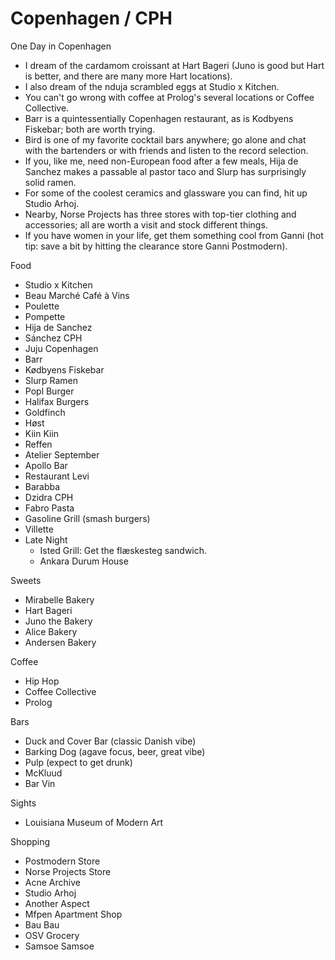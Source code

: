 # Copenhagen / CPH

One Day in Copenhagen

- I dream of the cardamom croissant at Hart Bageri (Juno is good but Hart is better, and there are many more Hart locations).
- I also dream of the nduja scrambled eggs at Studio x Kitchen.
- You can't go wrong with coffee at Prolog's several locations or Coffee Collective.
- Barr is a quintessentially Copenhagen restaurant, as is Kodbyens Fiskebar; both are worth trying.
- Bird is one of my favorite cocktail bars anywhere; go alone and chat with the bartenders or with friends and listen to the record selection.
- If you, like me, need non-European food after a few meals, Hija de Sanchez makes a passable al pastor taco and Slurp has surprisingly solid ramen.
- For some of the coolest ceramics and glassware you can find, hit up Studio Arhoj.
- Nearby, Norse Projects has three stores with top-tier clothing and accessories; all are worth a visit and stock different things.
- If you have women in your life, get them something cool from Ganni (hot tip: save a bit by hitting the clearance store Ganni Postmodern).

Food

- Studio x Kitchen
- Beau Marché Café à Vins
- Poulette
- Pompette
- Hija de Sanchez
- Sánchez CPH
- Juju Copenhagen
- Barr
- Kødbyens Fiskebar
- Slurp Ramen
- Popl Burger
- Halifax Burgers
- Goldfinch
- Høst
- Kiin Kiin
- Reffen
- Atelier September
- Apollo Bar
- Restaurant Levi
- Barabba
- Dzidra CPH
- Fabro Pasta
- Gasoline Grill (smash burgers)
- Villette
- Late Night
  - Isted Grill: Get the flæskesteg sandwich.
  - Ankara Durum House

Sweets

- Mirabelle Bakery
- Hart Bageri
- Juno the Bakery
- Alice Bakery
- Andersen Bakery

Coffee

- Hip Hop
- Coffee Collective
- Prolog

Bars

- Duck and Cover Bar (classic Danish vibe)
- Barking Dog (agave focus, beer, great vibe)
- Pulp (expect to get drunk)
- McKluud
- Bar Vin

Sights

- Louisiana Museum of Modern Art

Shopping

- Postmodern Store
- Norse Projects Store
- Acne Archive
- Studio Arhoj
- Another Aspect
- Mfpen Apartment Shop
- Bau Bau
- OSV Grocery
- Samsoe Samsoe
